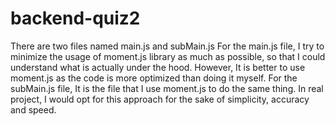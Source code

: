 # backend-quiz2

There are two files named main.js and subMain.js
For the main.js file, I try to minimize the usage of moment.js library as much as possible, so that I could understand what is actually under the hood. However, It is better to use moment.js as the code is more optimized than doing it myself.
For the subMain.js file, It is the file that I use moment.js to do the same thing. In real project, I would opt for this approach for the sake of simplicity, accuracy and speed.
